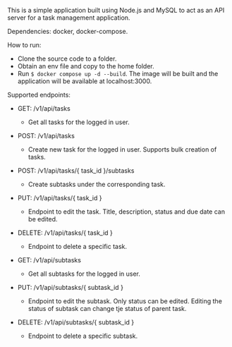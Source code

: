 This is a simple application built using Node.js and MySQL to act as an API server for a task management application.

Dependencies: docker, docker-compose.

How to run:
  - Clone the source code to a folder.
  - Obtain an env file and copy to the home folder.
  - Run `$ docker compose up -d --build`. The image will be built and the application will be available at localhost:3000.

Supported endpoints:

  - GET: /v1/api/tasks
    - Get all tasks for the logged in user.

  - POST: /v1/api/tasks
    - Create new task for the logged in user. Supports bulk creation of tasks.

  - POST: /v1/api/tasks/{ task_id }/subtasks
    - Create subtasks under the corresponding task.

  - PUT: /v1/api/tasks/{ task_id }
    - Endpoint to edit the task. Title, description, status and due date can be edited.

  - DELETE: /v1/api/tasks/{ task_id }
    - Endpoint to delete a specific task.

  - GET: /v1/api/subtasks
    - Get all subtasks for the logged in user.

  - PUT: /v1/api/subtasks/{ subtask_id }
    - Endpoint to edit the subtask. Only status can be edited. Editing the status of subtask can change tje status of parent task.

  - DELETE: /v1/api/subtasks/{ subtask_id }
    - Endpoint to delete a specific subtask.